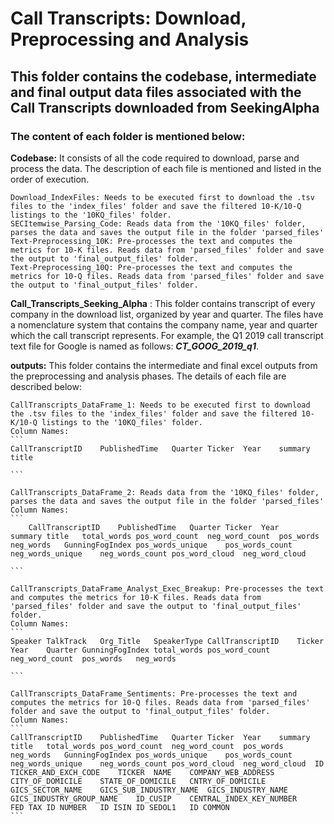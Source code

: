 # Call Transcripts: Download, Preprocessing and Analysis

## This folder contains the codebase, intermediate and final output data files associated with the Call Transcripts downloaded from SeekingAlpha

### The content of each folder is mentioned below:

**Codebase:** It consists of all the code required to download, parse and process the data. The description of each file is mentioned and listed in the order of execution.

	Download_IndexFiles: Needs to be executed first to download the .tsv files to the 'index_files' folder and save the filtered 10-K/10-Q listings to the '10KQ_files' folder. 
	SECItemwise_Parsing_Code: Reads data from the '10KQ_files' folder, parses the data and saves the output file in the folder 'parsed_files'
	Text-Preprocessing_10K: Pre-processes the text and computes the metrics for 10-K files. Reads data from 'parsed_files' folder and save the output to 'final_output_files' folder. 
	Text-Preprocessing_10Q: Pre-processes the text and computes the metrics for 10-Q files. Reads data from 'parsed_files' folder and save the output to 'final_output_files' folder. 
	

**Call_Transcripts_Seeking_Alpha** :
This folder contains transcript of every company in the download list, organized by year and quarter. The files have a nomenclature system that contains the company name, year and quarter which the call transcript represents. For example, the Q1 2019 call transcript text file for Google is named as follows: ***CT_GOOG_2019_q1***.  

**outputs:** This folder contains the intermediate and final excel outputs from the preprocessing and analysis phases. The details of each file are described below:

	CallTranscripts_DataFrame_1: Needs to be executed first to download the .tsv files to the 'index_files' folder and save the filtered 10-K/10-Q listings to the '10KQ_files' folder.
	Column Names:
	```
	CallTranscriptID	PublishedTime	Quarter	Ticker	Year	summary	title

	```
	
	CallTranscripts_DataFrame_2: Reads data from the '10KQ_files' folder, parses the data and saves the output file in the folder 'parsed_files'
	Column Names:
	```
		CallTranscriptID	PublishedTime	Quarter	Ticker	Year	summary	title	total_words	pos_word_count	neg_word_count	pos_words	neg_words	GunningFogIndex	pos_words_unique	pos_words_count	neg_words_unique	neg_words_count	pos_word_cloud	neg_word_cloud

	```
	
	CallTranscripts_DataFrame_Analyst_Exec_Breakup: Pre-processes the text and computes the metrics for 10-K files. Reads data from 'parsed_files' folder and save the output to 'final_output_files' folder. 
	Column Names:
	```
	Speaker	TalkTrack	Org_Title	SpeakerType	CallTranscriptID	Ticker	Year	Quarter	GunningFogIndex	total_words	pos_word_count	neg_word_count	pos_words	neg_words

	```
	
	CallTranscripts_DataFrame_Sentiments: Pre-processes the text and computes the metrics for 10-Q files. Reads data from 'parsed_files' folder and save the output to 'final_output_files' folder.
	Column Names:
	```
	CallTranscriptID	PublishedTime	Quarter	Ticker	Year	summary	title	total_words	pos_word_count	neg_word_count	pos_words	neg_words	GunningFogIndex	pos_words_unique	pos_words_count	neg_words_unique	neg_words_count	pos_word_cloud	neg_word_cloud	ID	TICKER_AND_EXCH_CODE	TICKER	NAME	COMPANY_WEB_ADDRESS	CITY_OF_DOMICILE	STATE_OF_DOMICILE	CNTRY_OF_DOMICILE	GICS_SECTOR_NAME	GICS_SUB_INDUSTRY_NAME	GICS_INDUSTRY_NAME	GICS_INDUSTRY_GROUP_NAME	ID_CUSIP	CENTRAL_INDEX_KEY_NUMBER	FED TAX ID NUMBER	ID ISIN	ID SEDOL1	ID COMMON
	```



